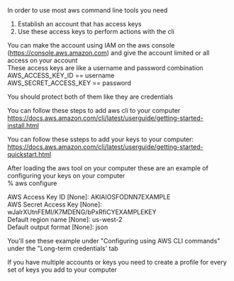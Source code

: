 In order to use most aws command line tools you need  
1) Establish an account that has access keys
2) Use these access keys to perform actions with the cli

You can make the account using IAM on the aws console (https://console.aws.amazon.com) and give the account limited or all access on your account  
These access keys are like a username and password combination  
AWS_ACCESS_KEY_ID == username    
AWS_SECRET_ACCESS_KEY == password  

You should protect both of them like they are credentials   

You can follow these steps to add aws cli to your computer  
https://docs.aws.amazon.com/cli/latest/userguide/getting-started-install.html  

You can follow these ssteps to add your keys to your computer:   
https://docs.aws.amazon.com/cli/latest/userguide/getting-started-quickstart.html  

After loading the aws tool on your computer these are an example of configuring your keys on your computer  
% aws configure  

AWS Access Key ID [None]: AKIAIOSFODNN7EXAMPLE  
AWS Secret Access Key [None]: wJalrXUtnFEMI/K7MDENG/bPxRfiCYEXAMPLEKEY  
Default region name [None]: us-west-2  
Default output format [None]: json  

You'll see these example under "Configuring using AWS CLI commands" under the "Long-term credentials' tab  

If you have multiple accounts or keys you need to create a profile for every set of keys you add to your computer  
